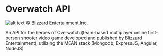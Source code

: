 # Overwatch API
![alt text](http://www.goombastomp.com/wp-content/uploads/2016/11/overwatch.png) © Blizzard Entertainment,Inc.

An API for the heroes of Overwatch (team-based multiplayer online first-person shooter video game developed and published by Blizzard Entertainment), utilizing the MEAN stack (Mongodb, ExpressJS, Angular, NodeJS)